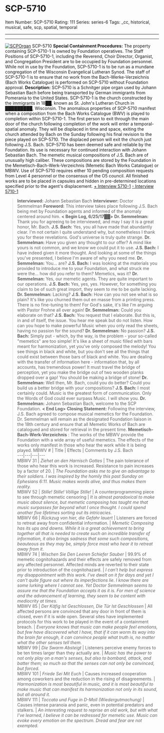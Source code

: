 # SCP-5710
Item Number: SCP-5710
Rating: 111
Series: series-6
Tags: _cc, historical, musical, safe, scp, spatial, temporal

---

* * *
[![SCPOrgan](https://scp-wiki.wdfiles.com/local--resized-images/scp-5710/SCPOrgan/medium.jpg)](https://scp-wiki.wdfiles.com/local--files/scp-5710/SCPOrgan)
SCP-5710
**Special Containment Procedures:** The property containing SCP-5710-1 is owned by Foundation operatives. The Staff Positions of SCP-5710-1, including the Reverend, Choir Director, Organist, and Congregation President are to be occupied by Foundation personnel.
While not in use by the Foundation, SCP-5710-1 is to be run as a mundane congregation of the Wisconsin Evangelical Lutheran Synod. The staff of SCP-5710-1 is to ensure that no work from the Bach-Werke-Verzeichnis (Bach Works Catalogue) is performed on SCP-5710 without Foundation approval.
**Description:** SCP-5710 is a Schnitger pipe organ used by Johann Sebastian Bach before being transported by German immigrants from Pomerania to the United States. SCP-5710-1 is the church constructed by the immigrants in 18██, known as St. John's Lutheran Church in █████████, Wisconsin.
The anomalous properties of SCP-5710 manifest when a composition from the Bach Works Catalogue (BWV) is played to completion within SCP-5710-1. The first person to exit through the main door of the church following completion of the work will enter a temporal-spatial anomaly. They will be displaced in time and space, exiting the church attended by Bach on the Sunday following his final revision to the piece played on SCP-5710. The displaced person will exit the church just following J.S. Bach.
SCP-5710 has been deemed safe and reliable by the Foundation. Its use is necessary for continued interaction with Johann Sebastian Bach. The memetic musical compositions of J.S. Bach are of unusually high caliber. These compositions are stored by the Foundation in the Memetisch-Bach-Werk-Verzeichnis (Memetic Bach Works Catalogue) or MBWV.
Use of SCP-5710 requires either 10 pending composition requests from Level 4 personnel or the consensus of the O5 council. All finished works are to be placed in capsules and hidden in pre-determined locations specified prior to the agent's displacement.
[\+ Interview 5710-1](javascript:;)
[\- Interview 5710-1](javascript:;)
> **Interviewed:** Johann Sebastian Bach
> **Interviewer:** Doctor Semmelman
> **Foreword:** This interview takes place following J.S. Bach being met by Foundation agents and informed of the anomaly centered around him.
> **< Begin Log, 6/25/17██>**
> **Dr. Semmelman:** Thank you for agreeing to be interviewed, and may I say it is a great honor, Mr. Bach.
> **J.S. Bach:** Yes, you all have made that abundantly clear. I'm not certain I quite understand why, but nonetheless I thank you for these revelations. God's universe is truly quite strange.
> **Dr. Semmelman:** Have you given any thought to our offer? A mind like yours is not common, and we know we could put it to use.
> **J.S. Bach:** I have indeed given it more thought. And looking at some of the things you've presented, I believe I'm aware of why you need me.
> **Dr. Semmelman:** You… are?
> **J.S. Bach:** I was looking at the materials you provided to introduce me to your Foundation, and what struck me were the… how did you refer to them? Memetics, was it?
> **Dr. Semmelman:** Yes, our memetic agents. They are quite important to our operations.
> **J.S. Bach:** Yes, yes, yes. However, for something you claim to be of such great import, they seem to me to be quite lacking.
> **Dr. Semmelman:** Lacking?
> **J.S. Bach:** How can you not see what is so plain? It's like you churned them out en masse from a printing press. There is no fine-tuning to them! For God's sake, it's like I'm arguing with Pastor Frohne all over again!
> **Dr. Semmelman:** Could you elaborate on that?
> **J.S. Bach:** You request that I elaborate. But this is, in and of itself, the issue. You hear me speak but do not listen. How can you hope to make powerful Music when you only read the sheets, having no passion for the sound?
> **Dr. Semmelman:** No passion?
> **J.S. Bach:** Simply put - which, by the way, is the problem - your so-called "memetics" are too simple! It's like a sheet of music filled with bars meant for harmonization, yet you've only composed the melody! You see things in black and white, but you don't see all the things that could exist between those bars of black and white. You are dealing with the transfer of information here - information that, by all accounts, has tremendous power! It must travel the bridge of perception, yet you make the bridge out of two wooden planks dropped over a gap! You should be making a bridge of stone!
> **Dr. Semmelman:** Well then, Mr. Bach, could you do better? Could you build us a better bridge with your compositions?
> **J.S. Bach:** I most certainly could. Music is the greatest form of communication. Only the Words of God could ever surpass Music. I will show you.
> **Dr. Semmelman:** Johann Sebastian Bach, welcome to the SCP Foundation.
> **< End Log>**
> **Closing Statement:** Following the interview, J.S. Bach agreed to compose musical memetics for the Foundation. Dr. Semmelman will remain as the designated Foundation liaison in the 18th century and ensure that all Memetic Works of Bach are catalogued and stored for retrieval in the present time.
**Memetisch-Bach-Werk-Verzeichnis** : The works of the MBWV provide the Foundation with a wide array of useful memetics. The effects of the works only manifest in those who hear the work while it is being played.
MBWV # | Title | Effects | Comments by J.S. Bach  
---|---|---|---  
MBWV 31 | _Ziehet an den Harnisch Gottes_ | The pain tolerance of those who hear this work is increased. Resistance to pain increases by a factor of 20. | _The Foundation asks me to give an advantage to their soldiers. I was inspired by the homily this past Sunday on Ephesians 6:11. Music makes words alive, and thus makes them reality._  
MBWV 52 | _Stille! Stille! Völlige Stille!_ | A counterprogramming piece to see through memetic censoring | _It is almost paradoxical to make music about silence, but memetic composing has taught me that music surpasses far beyond what I once thought. I could spend another five lifetimes sorting out its intricacies._  
MBWV 66 | _Rückzug von hier, die Gefahr lauert_ | Listeners are forced to retreat away from confidential information. | _Memetic Composing has its ups and downs. While it is a great achievement to bring together all that is needed to create such an incredible transfer of information, it also brings sadness that some such compositions, beauteous as they may be, simply force most who hear it to retreat away from it._  
MBWV 74 | _Wischen Sie Den Leeren Schiefer Sauber_ | 99.9% of memetic cognitohazards and their effects are safely removed from any affected personnel. Affected minds are reverted to their state prior to introduction of the cognitohazard. | _I can't help but express my disappointment with this work. I've dwelt on it for days and yet I can't quite figure out where its imperfections lie. I know there are some lurking where I cannot see. Yet Doctor Semmelman seems to assure me that the Foundation accepts it as it is. For men of science and the advancement of learning, they seem to be content with mediocrity at times._  
MBWV 85 | _Der Käfig Ist Geschlossen, Die Tür Ist Geschlossen_ | All affected persons are convinced that any door in front of them is closed, even if it is wide open. Several sites have implemented protocols for this work to be played in the event of a containment breach. | _Everyone knows that music can make people feel emotions, but few have discovered what I have, that if it can worm its way into the brain far enough, it can convince people what truth is, no matter what the other senses tell them._  
MBWV 99 | _Die Swarm Absteigt_ | Listeners perceive enemy forces to be ten times larger than they actually are. | _Music has the power to not only play on a man's senses, but also to bombard, attack, and batter them; so much so that the senses can not only be convinced, but forced._  
MBWV 101 | _Friede Sei Mit Euch_ | Causes increased cooperation among coworkers and the reduction in the rising of disagreements. | _Harmonization is most beautiful in music, and it is most beautiful to make music that can manifest its harmonization not only in its sound, but all around it._  
MBWV 111 | _Toccata und Fuge in D-Moll (Wiedergutmachung)_ | Causes intense paranoia and panic, even in potential predators and stalkers. | _An interesting request to reprise an old work, but with what I've learned, I believe it can be redressed for memetic use. Music can evoke every emotion on the spectrum. Dread and fear are not exempted._